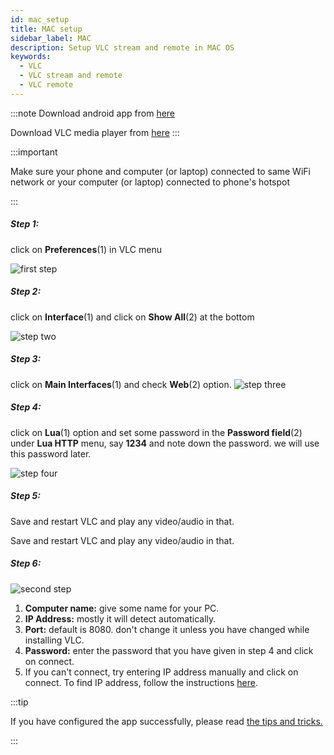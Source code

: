 ```yaml
---
id: mac_setup
title: MAC setup
sidebar_label: MAC
description: Setup VLC stream and remote in MAC OS
keywords:
  - VLC
  - VLC stream and remote
  - VLC remote
---
```


:::note
Download android app from  <a href="https://play.google.com/store/apps/details?id=tuple.me.vlcremote&hl=en_IN" target="_blank">here</a>

Download VLC media player from <a href="https://www.videolan.org/vlc/download-macosx.html" target="_blank">here</a>
:::


:::important

Make sure your phone and computer (or laptop) connected to same WiFi network or your computer (or laptop) connected to phone's hotspot

:::

##### Step 1:

click on __Preferences__(1) in VLC menu

![first step](/vlc-docs/img/tutorial/mac_one.jpg)



##### Step 2:

click on __Interface__(1) and click on __Show All__(2) at the bottom

![step two](/vlc-docs/img/tutorial/mac_two.jpg)

##### Step 3:

click on __Main Interfaces__(1) and check __Web__(2) option.
![step three](/vlc-docs/img/tutorial/mac_three.jpg)

##### Step 4:

click on __Lua__(1) option and set some password in the __Password field__(2) under __Lua HTTP__ menu, say __1234__ and note down the password. we will use this password later.

![step four](/vlc-docs/img/tutorial/mac_four.jpg)


##### Step 5:

Save and restart VLC and play any video/audio in that.


Save and restart VLC and play any video/audio in that.

##### Step 6:

![second step](/vlc-docs/img/tutorial/add_new_player.jpeg)

1. __Computer name:__ give some name for your PC.
2. __IP Address:__ mostly it will detect automatically.
3. __Port:__ default is 8080. don't change it unless you have changed while installing VLC.
4. __Password:__ enter the password that you have given in step 4 and click on connect.
5. If you can't connect, try entering IP address manually and click on connect. To find IP address, follow the instructions [here](find_ip_address.md#mac).

:::tip

If you have configured the app successfully, please read [the tips and tricks.](tips_and_tricks_menus.md)

:::